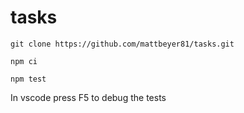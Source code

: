 # tasks

```git clone https://github.com/mattbeyer81/tasks.git```

```npm ci```

```npm test```


In vscode press F5 to debug the tests
